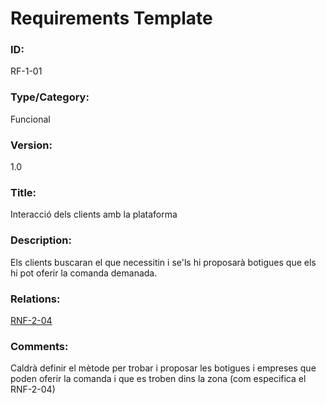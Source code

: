 # Requirements Template

### ID:
RF-1-01

### Type/Category:
Funcional

### Version:
1.0

### Title:
Interacció dels clients amb la plataforma

### Description:
Els clients buscaran el que necessitin i se'ls hi proposarà botigues que els hi pot oferir la comanda demanada.

### Relations:
[RNF-2-04](../botiguers/RNF-2-04.md)

### Comments:
Caldrà definir el mètode per trobar i proposar les botigues i empreses que poden oferir la comanda i que es troben dins la zona (com especifica el RNF-2-04)
